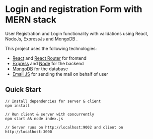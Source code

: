 # Login and registration Form with MERN stack


User Registration and Login functionality with validations using React, NodeJs, ExpressJs and MongoDB .



This project uses the following technologies:

- [React](https://reactjs.org) and [React Router](https://reacttraining.com/react-router/) for frontend
- [Express](http://expressjs.com/) and [Node](https://nodejs.org/en/) for the backend
- [MongoDB](https://www.mongodb.com/) for the database
- [Email JS](https://www.emailjs.com/) for sending the mail on behalf of user


## Quick Start

```
// Install dependencies for server & client
npm install 

// Run client & server with concurrently
npm start && node index.js

// Server runs on http://localhost:9002 and client on http://localhost:3000

```

